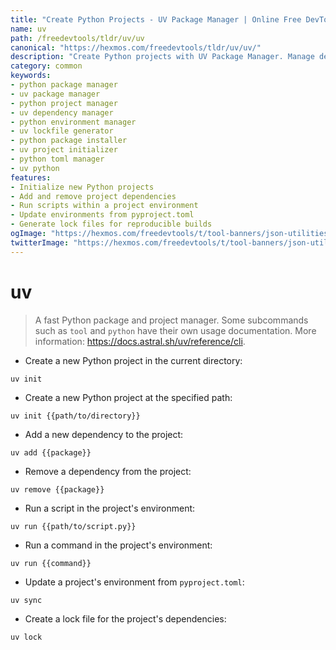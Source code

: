 ```yaml
---
title: "Create Python Projects - UV Package Manager | Online Free DevTools by Hexmos"
name: uv
path: /freedevtools/tldr/uv/uv
canonical: "https://hexmos.com/freedevtools/tldr/uv/uv/"
description: "Create Python projects with UV Package Manager. Manage dependencies, lockfiles, and environments with this fast and efficient tool. Free online tool, no registration required."
category: common
keywords:
- python package manager
- uv package manager
- python project manager
- uv dependency manager
- python environment manager
- uv lockfile generator
- python package installer
- uv project initializer
- python toml manager
- uv python
features:
- Initialize new Python projects
- Add and remove project dependencies
- Run scripts within a project environment
- Update environments from pyproject.toml
- Generate lock files for reproducible builds
ogImage: "https://hexmos.com/freedevtools/t/tool-banners/json-utilities-banner.png"
twitterImage: "https://hexmos.com/freedevtools/t/tool-banners/json-utilities-banner.png"
---
```


# uv

> A fast Python package and project manager.
> Some subcommands such as `tool` and `python` have their own usage documentation.
> More information: <https://docs.astral.sh/uv/reference/cli>.

- Create a new Python project in the current directory:

`uv init`

- Create a new Python project at the specified path:

`uv init {{path/to/directory}}`

- Add a new dependency to the project:

`uv add {{package}}`

- Remove a dependency from the project:

`uv remove {{package}}`

- Run a script in the project's environment:

`uv run {{path/to/script.py}}`

- Run a command in the project's environment:

`uv run {{command}}`

- Update a project's environment from `pyproject.toml`:

`uv sync`

- Create a lock file for the project's dependencies:

`uv lock`
